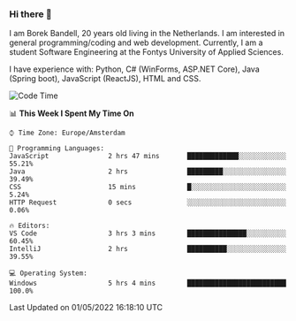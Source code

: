 ### Hi there 👋

I am Borek Bandell, 20 years old living in the Netherlands. I am interested in general programming/coding and web development. Currently, I am a student Software Engineering at the Fontys University of Applied Sciences.

I have experience with: Python, C# (WinForms, ASP.NET Core), Java (Spring boot), JavaScript (ReactJS), HTML and CSS.

<!--START_SECTION:waka-->
![Code Time](http://img.shields.io/badge/Code%20Time-107%20hrs%2027%20mins-blue)

📊 **This Week I Spent My Time On** 

```text
⌚︎ Time Zone: Europe/Amsterdam

💬 Programming Languages: 
JavaScript               2 hrs 47 mins       █████████████░░░░░░░░░░░░   55.21% 
Java                     2 hrs               █████████░░░░░░░░░░░░░░░░   39.49% 
CSS                      15 mins             █░░░░░░░░░░░░░░░░░░░░░░░░   5.24% 
HTTP Request             0 secs              ░░░░░░░░░░░░░░░░░░░░░░░░░   0.06%

🔥 Editors: 
VS Code                  3 hrs 3 mins        ███████████████░░░░░░░░░░   60.45% 
IntelliJ                 2 hrs               ██████████░░░░░░░░░░░░░░░   39.55%

💻 Operating System: 
Windows                  5 hrs 4 mins        █████████████████████████   100.0%

```


 Last Updated on 01/05/2022 16:18:10 UTC
<!--END_SECTION:waka-->

<!--**tcBorek2002/tcBorek2002** is a ✨ _special_ ✨ repository because its `README.md` (this file) appears on your GitHub profile.

Here are some ideas to get you started:

- 🔭 I’m currently working on ...
- 🌱 I’m currently learning ...
- 👯 I’m looking to collaborate on ...
- 🤔 I’m looking for help with ...
- 💬 Ask me about ...
- 📫 How to reach me: ...
- 😄 Pronouns: ...
- ⚡ Fun fact: ...
-->
